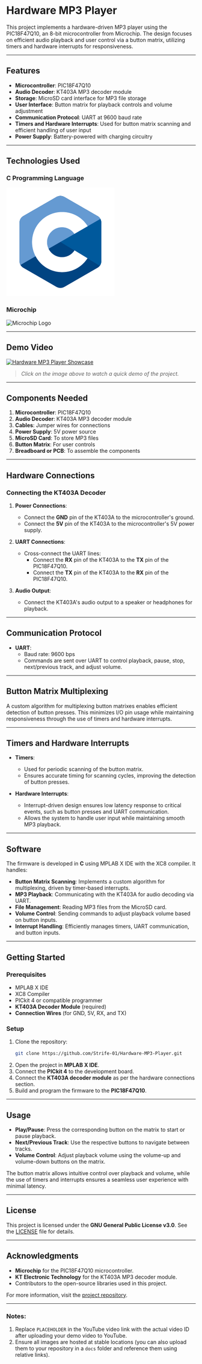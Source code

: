# Hardware MP3 Player

This project implements a hardware-driven MP3 player using the PIC18F47Q10, an 8-bit microcontroller from Microchip. The design focuses on efficient audio playback and user control via a button matrix, utilizing timers and hardware interrupts for responsiveness.

---

## Features

- **Microcontroller**: PIC18F47Q10
- **Audio Decoder**: KT403A MP3 decoder module
- **Storage**: MicroSD card interface for MP3 file storage
- **User Interface**: Button matrix for playback controls and volume adjustment
- **Communication Protocol**: UART at 9600 baud rate
- **Timers and Hardware Interrupts**: Used for button matrix scanning and efficient handling of user input
- **Power Supply**: Battery-powered with charging circuitry

---

## Technologies Used

### C Programming Language
![C Programming Language](https://raw.githubusercontent.com/github/explore/main/topics/c/c.png)

### Microchip
![Microchip Logo](https://upload.wikimedia.org/wikipedia/commons/thumb/6/6a/Microchip_logo.svg/1280px-Microchip_logo.svg.png)

---

## Demo Video

[![Hardware MP3 Player Showcase](https://youtube.com/shorts/rEAz2YuEyKI?feature=share)](https://youtube.com/shorts/rEAz2YuEyKI?feature=share)

> *Click on the image above to watch a quick demo of the project.*

---

## Components Needed

1. **Microcontroller**: PIC18F47Q10
2. **Audio Decoder**: KT403A MP3 decoder module
3. **Cables**: Jumper wires for connections
4. **Power Supply**: 5V power source
5. **MicroSD Card**: To store MP3 files
6. **Button Matrix**: For user controls
7. **Breadboard or PCB**: To assemble the components

---

## Hardware Connections

### Connecting the KT403A Decoder

1. **Power Connections**:
   - Connect the **GND** pin of the KT403A to the microcontroller's ground.
   - Connect the **5V** pin of the KT403A to the microcontroller's 5V power supply.

2. **UART Connections**:
   - Cross-connect the UART lines:
     - Connect the **RX** pin of the KT403A to the **TX** pin of the PIC18F47Q10.
     - Connect the **TX** pin of the KT403A to the **RX** pin of the PIC18F47Q10.

3. **Audio Output**:
   - Connect the KT403A's audio output to a speaker or headphones for playback.

---

## Communication Protocol

- **UART**: 
  - Baud rate: 9600 bps
  - Commands are sent over UART to control playback, pause, stop, next/previous track, and adjust volume.

---

## Button Matrix Multiplexing

A custom algorithm for multiplexing button matrixes enables efficient detection of button presses. This minimizes I/O pin usage while maintaining responsiveness through the use of timers and hardware interrupts.

---

## Timers and Hardware Interrupts

- **Timers**: 
  - Used for periodic scanning of the button matrix.
  - Ensures accurate timing for scanning cycles, improving the detection of button presses.
  
- **Hardware Interrupts**: 
  - Interrupt-driven design ensures low latency response to critical events, such as button presses and UART communication.
  - Allows the system to handle user input while maintaining smooth MP3 playback.

---

## Software

The firmware is developed in **C** using MPLAB X IDE with the XC8 compiler. It handles:

- **Button Matrix Scanning**: Implements a custom algorithm for multiplexing, driven by timer-based interrupts.
- **MP3 Playback**: Communicating with the KT403A for audio decoding via UART.
- **File Management**: Reading MP3 files from the MicroSD card.
- **Volume Control**: Sending commands to adjust playback volume based on button inputs.
- **Interrupt Handling**: Efficiently manages timers, UART communication, and button inputs.

---

## Getting Started

### Prerequisites

- MPLAB X IDE
- XC8 Compiler
- PICkit 4 or compatible programmer
- **KT403A Decoder Module** (required)
- **Connection Wires** (for GND, 5V, RX, and TX)

### Setup

1. Clone the repository:
   ```bash
   git clone https://github.com/Strife-01/Hardware-MP3-Player.git
2. Open the project in **MPLAB X IDE**.
3. Connect the **PICkit 4** to the development board.
4. Connect the **KT403A decoder module** as per the hardware connections section.
5. Build and program the firmware to the **PIC18F47Q10**.

---

## Usage

- **Play/Pause**: Press the corresponding button on the matrix to start or pause playback.
- **Next/Previous Track**: Use the respective buttons to navigate between tracks.
- **Volume Control**: Adjust playback volume using the volume-up and volume-down buttons on the matrix.

The button matrix allows intuitive control over playback and volume, while the use of timers and interrupts ensures a seamless user experience with minimal latency.

---

## License

This project is licensed under the **GNU General Public License v3.0**. See the [LICENSE](LICENSE) file for details.

---

## Acknowledgments

- **Microchip** for the PIC18F47Q10 microcontroller.
- **KT Electronic Technology** for the KT403A MP3 decoder module.
- Contributors to the open-source libraries used in this project.

For more information, visit the [project repository](https://github.com/Strife-01/Hardware-MP3-Player).

---

### Notes:

1. Replace `PLACEHOLDER` in the YouTube video link with the actual video ID after uploading your demo video to YouTube.
2. Ensure all images are hosted at stable locations (you can also upload them to your repository in a `docs` folder and reference them using relative links).
